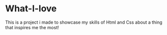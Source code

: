 # What-I-love
This is a project i made to showcase my skills of Html and Css about a thing that inspires me the most!
